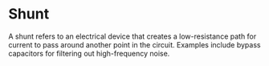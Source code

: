 # Shunt
A shunt refers to an electrical device that creates a low-resistance path for current to pass around another point in the circuit. Examples include bypass capacitors for filtering out high-frequency noise.